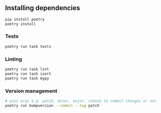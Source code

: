 ## Installing dependencies
```bash
pip install poetry
poetry install
```

### Tests
```bash
poetry run task tests
```

### Linting
```bash
poetry run task lint
poetry run task isort
poetry run task mypy
```

### Version management
```bash
# pass args e.g. patch, minor, major, choose to commit changes or not
poetry run bumpversion --commit --tag patch
```
